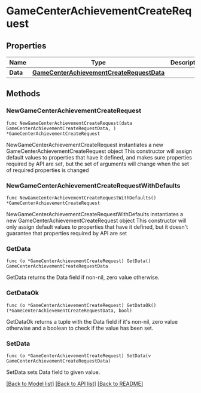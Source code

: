 # GameCenterAchievementCreateRequest

## Properties

Name | Type | Description | Notes
------------ | ------------- | ------------- | -------------
**Data** | [**GameCenterAchievementCreateRequestData**](GameCenterAchievementCreateRequestData.md) |  | 

## Methods

### NewGameCenterAchievementCreateRequest

`func NewGameCenterAchievementCreateRequest(data GameCenterAchievementCreateRequestData, ) *GameCenterAchievementCreateRequest`

NewGameCenterAchievementCreateRequest instantiates a new GameCenterAchievementCreateRequest object
This constructor will assign default values to properties that have it defined,
and makes sure properties required by API are set, but the set of arguments
will change when the set of required properties is changed

### NewGameCenterAchievementCreateRequestWithDefaults

`func NewGameCenterAchievementCreateRequestWithDefaults() *GameCenterAchievementCreateRequest`

NewGameCenterAchievementCreateRequestWithDefaults instantiates a new GameCenterAchievementCreateRequest object
This constructor will only assign default values to properties that have it defined,
but it doesn't guarantee that properties required by API are set

### GetData

`func (o *GameCenterAchievementCreateRequest) GetData() GameCenterAchievementCreateRequestData`

GetData returns the Data field if non-nil, zero value otherwise.

### GetDataOk

`func (o *GameCenterAchievementCreateRequest) GetDataOk() (*GameCenterAchievementCreateRequestData, bool)`

GetDataOk returns a tuple with the Data field if it's non-nil, zero value otherwise
and a boolean to check if the value has been set.

### SetData

`func (o *GameCenterAchievementCreateRequest) SetData(v GameCenterAchievementCreateRequestData)`

SetData sets Data field to given value.



[[Back to Model list]](../README.md#documentation-for-models) [[Back to API list]](../README.md#documentation-for-api-endpoints) [[Back to README]](../README.md)


